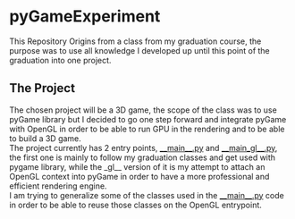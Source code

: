 # pyGameExperiment
This Repository Origins from a class from my graduation course, the purpose was to use all knowledge I developed up until this point of the graduation into one project.

## The Project
The chosen project will be a 3D game, the scope of the class was to use pyGame library but I decided to go one step forward and integrate pyGame with OpenGL in order to be able to run GPU in the rendering and to be able to build a 3D game.<br>
The project currently has 2 entry points, [\_\_main\_\_.py](__main__.py) and [\_\_main\_gl\_\_.py](__main_gl__.py), the first one is mainly to follow my graduation classes and get used with pygame library, while the \_gl__ version of it is my attempt to attach an OpenGL context into pyGame in order to have a more professional and efficient rendering engine.<br>
I am trying to generalize some of the classes used in the [\_\_main\_\_.py](__main__.py) code in order to be able to reuse those classes on the OpenGL entrypoint.
